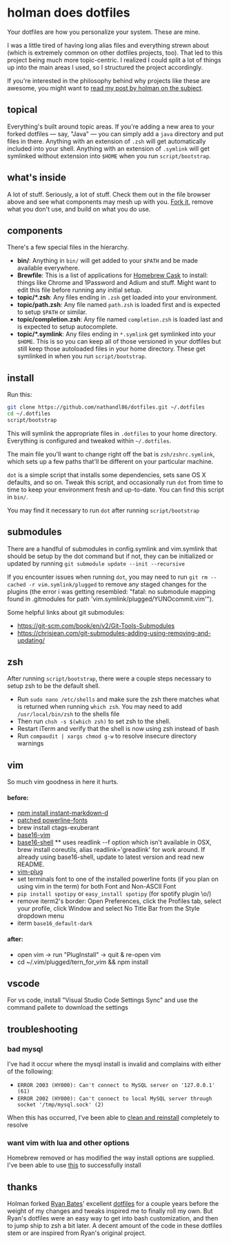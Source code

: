 # holman does dotfiles

Your dotfiles are how you personalize your system. These are mine.

I was a little tired of having long alias files and everything strewn about
(which is extremely common on other dotfiles projects, too). That led to this
project being much more topic-centric. I realized I could split a lot of things
up into the main areas I used, so I structured the project accordingly.

If you're interested in the philosophy behind why projects like these are
awesome, you might want to [read my post by holman on the
subject](http://zachholman.com/2010/08/dotfiles-are-meant-to-be-forked/).

## topical

Everything's built around topic areas. If you're adding a new area to your
forked dotfiles — say, "Java" — you can simply add a `java` directory and put
files in there. Anything with an extension of `.zsh` will get automatically
included into your shell. Anything with an extension of `.symlink` will get
symlinked without extension into `$HOME` when you run `script/bootstrap`.

## what's inside

A lot of stuff. Seriously, a lot of stuff. Check them out in the file browser
above and see what components may mesh up with you.
[Fork it](https://github.com/holman/dotfiles/fork), remove what you don't
use, and build on what you do use.

## components

There's a few special files in the hierarchy.

- **bin/**: Anything in `bin/` will get added to your `$PATH` and be made
  available everywhere.
- **Brewfile**: This is a list of applications for [Homebrew Cask](http://caskroom.io) to install: things like Chrome and 1Password and Adium and stuff. Might want to edit this file before running any initial setup.
- **topic/\*.zsh**: Any files ending in `.zsh` get loaded into your
  environment.
- **topic/path.zsh**: Any file named `path.zsh` is loaded first and is
  expected to setup `$PATH` or similar.
- **topic/completion.zsh**: Any file named `completion.zsh` is loaded
  last and is expected to setup autocomplete.
- **topic/\*.symlink**: Any files ending in `*.symlink` get symlinked into
  your `$HOME`. This is so you can keep all of those versioned in your dotfiles
  but still keep those autoloaded files in your home directory. These get
  symlinked in when you run `script/bootstrap`.

## install

Run this:

```sh
git clone https://github.com/nathandl86/dotfiles.git ~/.dotfiles
cd ~/.dotfiles
script/bootstrap
```

This will symlink the appropriate files in `.dotfiles` to your home directory.
Everything is configured and tweaked within `~/.dotfiles`.

The main file you'll want to change right off the bat is `zsh/zshrc.symlink`,
which sets up a few paths that'll be different on your particular machine.

`dot` is a simple script that installs some dependencies, sets sane OS X
defaults, and so on. Tweak this script, and occasionally run `dot` from
time to time to keep your environment fresh and up-to-date. You can find
this script in `bin/`.

You may find it necessary to run `dot` after running `script/bootstrap`

## submodules

There are a handful of submodules in config.symlink and vim.symlink that should be setup by the dot command
but if not, they can be initialized or updated by running `git submodule update --init --recursive`

If you encounter issues when running `dot`, you may need to run `git rm --cached -r vim.symlink/plugged`
to remove any staged changes for the plugins (the error i was getting resembled: "fatal:
no submodule mapping found in .gitmodules for path 'vim.symlink/plugged/YUNOcommit.vim'").

Some helpful links about git submodules:
* https://git-scm.com/book/en/v2/Git-Tools-Submodules
* https://chrisjean.com/git-submodules-adding-using-removing-and-updating/

## zsh

After running `script/bootstrap`, there were a couple steps necessary to setup zsh to be the default shell.

* Run `sudo nano /etc/shells` and make sure the zsh there matches what is returned when
running `which zsh`. You may need to add `/usr/local/bin/zsh` to the shells file
* Then run `chsh -s $(which zsh)` to set zsh to the shell.
* Restart iTerm and verify that the shell is now using zsh instead of bash
* Run `compaudit | xargs chmod g-w` to resolve insecure directory warnings

## vim

So much vim goodness in here it hurts.

#### before:
* [npm install instant-markdown-d](https://www.npmjs.com/package/instant-markdown-d)
* [patched powerline-fonts](https://github.com/powerline/fonts)
* brew install ctags-exuberant
* [base16-vim](https://github.com/chriskempson/base16-vim)
* [base16-shell](https://github.com/chriskempson/base16-shell)
** uses readlink --f option which isn't available in OSX, brew install coreutils, alias readlink='greadlink' for work around. If already using base16-shell, update to latest version and read new README.
* [vim-plug](https://github.com/junegunn/vim-plug)
* set terminals font to one of the installed powerline fonts (if you plan on using vim in the term) for both Font and Non-ASCII Font
* `pip install spotipy` or `easy_install spotipy` (for spotify plugin \o/)
* remove iterm2's border: Open Preferences, click the Profiles tab, select your profile, click Window and select No Title Bar from the Style dropdown menu
* iterm `base16_default-dark`

#### after:
* open vim -> run "PlugInstall" -> quit & re-open vim
* cd ~/.vim/plugged/tern_for_vim && npm install

## vscode

For vs code, install "Visual Studio Code Settings Sync" and use the command pallete to download the settings

## troubleshooting

### bad mysql
I've had it occur where the mysql install is invalid and complains with either of the following:
  - `ERROR 2003 (HY000): Can't connect to MySQL server on '127.0.0.1' (61)`
  - `ERROR 2002 (HY000): Can't connect to local MySQL server through socket '/tmp/mysql.sock' (2)`

When this has occurred, I've been able to [clean and reinstall](https://medium.com/@at0dd/install-mysql-5-7-on-mac-os-mojave-cd07ec936034) completely to resolve

### want vim with lua and other options
Homebrew removed or has modified the way install options are supplied. I've been able to use [this](https://github.com/skwp/dotfiles/issues/817#issuecomment-496861257) to successfully install

## thanks

Holman forked [Ryan Bates](http://github.com/ryanb)' excellent
[dotfiles](http://github.com/ryanb/dotfiles) for a couple years before the
weight of my changes and tweaks inspired me to finally roll my own. But Ryan's
dotfiles were an easy way to get into bash customization, and then to jump ship
to zsh a bit later. A decent amount of the code in these dotfiles stem or are
inspired from Ryan's original project.
